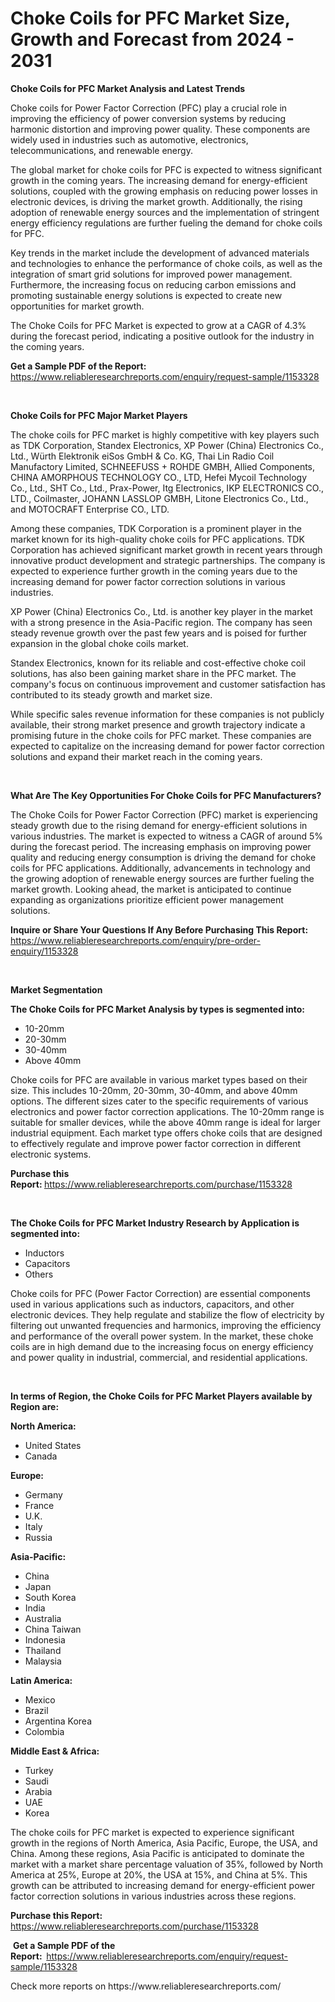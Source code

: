 <p><h1>Choke Coils for PFC Market Size, Growth and Forecast from 2024 - 2031</h1></p><p><strong>Choke Coils for PFC Market Analysis and Latest Trends</strong></p>
<p><p>Choke coils for Power Factor Correction (PFC) play a crucial role in improving the efficiency of power conversion systems by reducing harmonic distortion and improving power quality. These components are widely used in industries such as automotive, electronics, telecommunications, and renewable energy.</p><p>The global market for choke coils for PFC is expected to witness significant growth in the coming years. The increasing demand for energy-efficient solutions, coupled with the growing emphasis on reducing power losses in electronic devices, is driving the market growth. Additionally, the rising adoption of renewable energy sources and the implementation of stringent energy efficiency regulations are further fueling the demand for choke coils for PFC.</p><p>Key trends in the market include the development of advanced materials and technologies to enhance the performance of choke coils, as well as the integration of smart grid solutions for improved power management. Furthermore, the increasing focus on reducing carbon emissions and promoting sustainable energy solutions is expected to create new opportunities for market growth.</p><p>The Choke Coils for PFC Market is expected to grow at a CAGR of 4.3% during the forecast period, indicating a positive outlook for the industry in the coming years.</p></p>
<p><strong>Get a Sample PDF of the Report:&nbsp;</strong> <a href="https://www.reliableresearchreports.com/enquiry/request-sample/1153328">https://www.reliableresearchreports.com/enquiry/request-sample/1153328</a></p>
<p>&nbsp;</p>
<p><strong>Choke Coils for PFC Major Market Players</strong></p>
<p><p>The choke coils for PFC market is highly competitive with key players such as TDK Corporation, Standex Electronics, XP Power (China) Electronics Co., Ltd., Würth Elektronik eiSos GmbH & Co. KG, Thai Lin Radio Coil Manufactory Limited, SCHNEEFUSS + ROHDE GMBH, Allied Components, CHINA AMORPHOUS TECHNOLOGY CO., LTD, Hefei Mycoil Technology Co., Ltd., SHT Co., Ltd., Prax-Power, Itg Electronics, IKP ELECTRONICS CO., LTD., Coilmaster, JOHANN LASSLOP GMBH, Litone Electronics Co., Ltd., and MOTOCRAFT Enterprise CO., LTD.</p><p>Among these companies, TDK Corporation is a prominent player in the market known for its high-quality choke coils for PFC applications. TDK Corporation has achieved significant market growth in recent years through innovative product development and strategic partnerships. The company is expected to experience further growth in the coming years due to the increasing demand for power factor correction solutions in various industries.</p><p>XP Power (China) Electronics Co., Ltd. is another key player in the market with a strong presence in the Asia-Pacific region. The company has seen steady revenue growth over the past few years and is poised for further expansion in the global choke coils market.</p><p>Standex Electronics, known for its reliable and cost-effective choke coil solutions, has also been gaining market share in the PFC market. The company's focus on continuous improvement and customer satisfaction has contributed to its steady growth and market size.</p><p>While specific sales revenue information for these companies is not publicly available, their strong market presence and growth trajectory indicate a promising future in the choke coils for PFC market. These companies are expected to capitalize on the increasing demand for power factor correction solutions and expand their market reach in the coming years.</p></p>
<p>&nbsp;</p>
<p><strong>What Are The Key Opportunities For Choke Coils for PFC Manufacturers?</strong></p>
<p><p>The Choke Coils for Power Factor Correction (PFC) market is experiencing steady growth due to the rising demand for energy-efficient solutions in various industries. The market is expected to witness a CAGR of around 5% during the forecast period. The increasing emphasis on improving power quality and reducing energy consumption is driving the demand for choke coils for PFC applications. Additionally, advancements in technology and the growing adoption of renewable energy sources are further fueling the market growth. Looking ahead, the market is anticipated to continue expanding as organizations prioritize efficient power management solutions.</p></p>
<p><strong>Inquire or Share Your Questions If Any Before Purchasing This Report:</strong> <a href="https://www.reliableresearchreports.com/enquiry/pre-order-enquiry/1153328">https://www.reliableresearchreports.com/enquiry/pre-order-enquiry/1153328</a></p>
<p>&nbsp;</p>
<p><strong>Market Segmentation</strong></p>
<p><strong>The Choke Coils for PFC Market Analysis by types is segmented into:</strong></p>
<p><ul><li>10-20mm</li><li>20-30mm</li><li>30-40mm</li><li>Above 40mm</li></ul></p>
<p><p>Choke coils for PFC are available in various market types based on their size. This includes 10-20mm, 20-30mm, 30-40mm, and above 40mm options. The different sizes cater to the specific requirements of various electronics and power factor correction applications. The 10-20mm range is suitable for smaller devices, while the above 40mm range is ideal for larger industrial equipment. Each market type offers choke coils that are designed to effectively regulate and improve power factor correction in different electronic systems.</p></p>
<p><strong>Purchase this Report:&nbsp;</strong><a href="https://www.reliableresearchreports.com/purchase/1153328">https://www.reliableresearchreports.com/purchase/1153328</a></p>
<p>&nbsp;</p>
<p><strong>The Choke Coils for PFC Market Industry Research by Application is segmented into:</strong></p>
<p><ul><li>Inductors</li><li>Capacitors</li><li>Others</li></ul></p>
<p><p>Choke coils for PFC (Power Factor Correction) are essential components used in various applications such as inductors, capacitors, and other electronic devices. They help regulate and stabilize the flow of electricity by filtering out unwanted frequencies and harmonics, improving the efficiency and performance of the overall power system. In the market, these choke coils are in high demand due to the increasing focus on energy efficiency and power quality in industrial, commercial, and residential applications.</p></p>
<p>&nbsp;</p>
<p><strong>In terms of Region, the Choke Coils for PFC Market Players available by Region are:</strong></p>
<p>
    <p> <strong> North America: </strong>
        <ul>
            <li>United States</li>
            <li>Canada</li>
        </ul>
        </p> 
    <p> <strong> Europe: </strong>
        <ul>
            <li>Germany</li>
            <li>France</li>
            <li>U.K.</li>
            <li>Italy</li>
            <li>Russia</li>
        </ul>
        </p> 
    <p> <strong> Asia-Pacific: </strong>
        <ul>
            <li>China</li>
            <li>Japan</li>
            <li>South Korea</li>
            <li>India</li>
            <li>Australia</li>
            <li>China Taiwan</li>
            <li>Indonesia</li>
            <li>Thailand</li>
            <li>Malaysia</li>
        </ul>
        </p> 
    <p> <strong> Latin America: </strong>
        <ul>
            <li>Mexico</li>
            <li>Brazil</li>
            <li>Argentina Korea</li>
            <li>Colombia</li>
        </ul>
        </p> 
    <p> <strong> Middle East & Africa: </strong>
        <ul>
            <li>Turkey</li>
            <li>Saudi</li>
            <li>Arabia</li>
            <li>UAE</li>
            <li>Korea</li>
        </ul>
    </p>
    </p>
<p><p>The choke coils for PFC market is expected to experience significant growth in the regions of North America, Asia Pacific, Europe, the USA, and China. Among these regions, Asia Pacific is anticipated to dominate the market with a market share percentage valuation of 35%, followed by North America at 25%, Europe at 20%, the USA at 15%, and China at 5%. This growth can be attributed to increasing demand for energy-efficient power factor correction solutions in various industries across these regions.</p></p>
<p><strong>Purchase this Report: </strong><a href="https://www.reliableresearchreports.com/purchase/1153328">https://www.reliableresearchreports.com/purchase/1153328</a></p>
<p>&nbsp;<strong>Get a Sample PDF of the Report:&nbsp;&nbsp;</strong><a href="https://www.reliableresearchreports.com/enquiry/request-sample/1153328">https://www.reliableresearchreports.com/enquiry/request-sample/1153328</a></p>
<p><strong></strong></p>
<p>Check more reports on https://www.reliableresearchreports.com/</p>